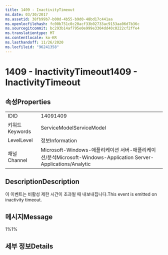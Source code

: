 ```yaml
---
title: 1409 - InactivityTimeout
ms.date: 03/30/2017
ms.assetid: 38fb99b7-b00d-4b55-b9d0-48bd17c441aa
ms.openlocfilehash: fc00b751c0c20acf33b02733ac9153aa06d7b36c
ms.sourcegitcommit: bc293b14af795e0e999e3304dd40c0222cf2ffe4
ms.translationtype: MT
ms.contentlocale: ko-KR
ms.lasthandoff: 11/26/2020
ms.locfileid: "96241358"
---
```

# <a name="1409---inactivitytimeout"></a><span data-ttu-id="f2442-102">1409 - InactivityTimeout</span><span class="sxs-lookup"><span data-stu-id="f2442-102">1409 - InactivityTimeout</span></span>

## <a name="properties"></a><span data-ttu-id="f2442-103">속성</span><span class="sxs-lookup"><span data-stu-id="f2442-103">Properties</span></span>  
  
|||  
|-|-|  
|<span data-ttu-id="f2442-104">ID</span><span class="sxs-lookup"><span data-stu-id="f2442-104">ID</span></span>|<span data-ttu-id="f2442-105">1409</span><span class="sxs-lookup"><span data-stu-id="f2442-105">1409</span></span>|  
|<span data-ttu-id="f2442-106">키워드</span><span class="sxs-lookup"><span data-stu-id="f2442-106">Keywords</span></span>|<span data-ttu-id="f2442-107">ServiceModel</span><span class="sxs-lookup"><span data-stu-id="f2442-107">ServiceModel</span></span>|  
|<span data-ttu-id="f2442-108">Level</span><span class="sxs-lookup"><span data-stu-id="f2442-108">Level</span></span>|<span data-ttu-id="f2442-109">정보</span><span class="sxs-lookup"><span data-stu-id="f2442-109">Information</span></span>|  
|<span data-ttu-id="f2442-110">채널</span><span class="sxs-lookup"><span data-stu-id="f2442-110">Channel</span></span>|<span data-ttu-id="f2442-111">Microsoft-Windows-애플리케이션 서버-애플리케이션/분석</span><span class="sxs-lookup"><span data-stu-id="f2442-111">Microsoft-Windows-Application Server-Applications/Analytic</span></span>|  
  
## <a name="description"></a><span data-ttu-id="f2442-112">Description</span><span class="sxs-lookup"><span data-stu-id="f2442-112">Description</span></span>  

 <span data-ttu-id="f2442-113">이 이벤트는 비활성 제한 시간이 초과될 때 내보내집니다.</span><span class="sxs-lookup"><span data-stu-id="f2442-113">This event is emitted on inactivity timeout.</span></span>  
  
## <a name="message"></a><span data-ttu-id="f2442-114">메시지</span><span class="sxs-lookup"><span data-stu-id="f2442-114">Message</span></span>  

 <span data-ttu-id="f2442-115">1%</span><span class="sxs-lookup"><span data-stu-id="f2442-115">1%</span></span>  
  
## <a name="details"></a><span data-ttu-id="f2442-116">세부 정보</span><span class="sxs-lookup"><span data-stu-id="f2442-116">Details</span></span>
